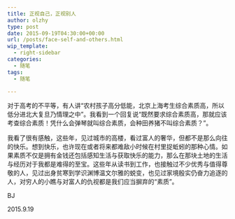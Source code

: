 ```yaml
---
title: 正视自己，正视别人
author: olzhy
type: post
date: 2015-09-19T04:30:00+00:00
url: /posts/face-self-and-others.html
wip_template:
  - right-sidebar
categories:
  - 随笔
tags:
  - 随笔

---
```

对于高考的不平等，有人讲“农村孩子高分低能，北京上海考生综合素质高，所以低分进北大复旦乃情理之中”。我看到一个回复说“既然要求综合素质高，那就应该考查综合素质！凭什么会弹琴就叫综合素质，会种田养猪不叫综合素质？”。

我看了很有感触，这些年，见过城市的高楼，看过富人的奢华，但都不是那么向往的快乐。想到快乐，也许现在或者将来都难敌小时候在村里捉蚯蚓的那种心情。如果素质不仅是拥有金钱还包括感知生活与获取快乐的能力，那么在那块土地的生活与经历对于我都是难得的至宝。这些年从读书到工作，也接触过不少优秀与值得尊敬的人，见过出身贫寒到学识渊博温文尔雅的蜕变，也见过家境殷实仍奋力追逐的人，对穷人的小瞧与对富人的仇视都是我们应当摒弃的“素质”。

BJ
  
2015.9.19